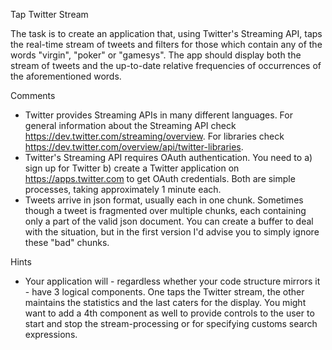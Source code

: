 Tap Twitter Stream

The task is to create an application that, using Twitter's Streaming API, taps the real-time stream of tweets and filters for those which contain any of the words "virgin", "poker" or "gamesys".
The app should display both the stream of tweets and the up-to-date relative frequencies of occurrences of the aforementioned words.

Comments

* Twitter provides Streaming APIs in many different languages. For general information about the Streaming API check https://dev.twitter.com/streaming/overview.
  For libraries check https://dev.twitter.com/overview/api/twitter-libraries.
* Twitter's Streaming API requires OAuth authentication. You need to
   a) sign up for Twitter
   b) create a Twitter application on https://apps.twitter.com
   to get OAuth credentials. Both are simple processes, taking approximately 1 minute each.
* Tweets arrive in json format, usually each in one chunk. Sometimes though a tweet is fragmented over multiple chunks, each containing only a part of the
valid json document. You can create a buffer to deal with the situation, but in the first version I'd advise you to simply ignore these "bad" chunks.

Hints
* Your application will - regardless whether your code structure mirrors it - have 3 logical components. One taps the Twitter stream, the other
maintains the statistics and the last caters for the display. You might want to add a 4th component as well to provide controls to the user to
start and stop the stream-processing or for specifying customs search expressions.

